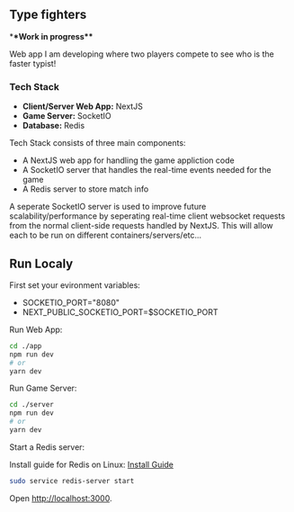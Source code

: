 ## Type fighters

\***\*Work in progress\*\***

Web app I am developing where two players compete to see who is the faster typist!

### Tech Stack

- **Client/Server Web App:** NextJS
- **Game Server:** SocketIO
- **Database:** Redis

Tech Stack consists of three main components:

- A NextJS web app for handling the game appliction code
- A SocketIO server that handles the real-time events needed for the game
- A Redis server to store match info

A seperate SocketIO server is used to improve future scalability/performance by seperating real-time client
websocket requests from the normal client-side requests handled by NextJS. This will allow each to be run on different containers/servers/etc...

## Run Localy

First set your evironment variables:

- SOCKETIO_PORT="8080"
- NEXT_PUBLIC_SOCKETIO_PORT=$SOCKETIO_PORT

Run Web App:

```bash
cd ./app
npm run dev
# or
yarn dev
```

Run Game Server:

```bash
cd ./server
npm run dev
# or
yarn dev
```

Start a Redis server:

Install guide for Redis on Linux: [Install Guide](https://redis.io/docs/install/install-redis/install-redis-on-linux/)

```bash
sudo service redis-server start
```

Open [http://localhost:3000](http://localhost:3000).
